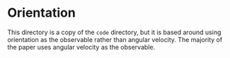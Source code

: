 # Orientation

This directory is a copy of the `code` directory, but it is based around using orientation as the observable rather than angular velocity. The majority of the paper uses angular velocity as the observable.